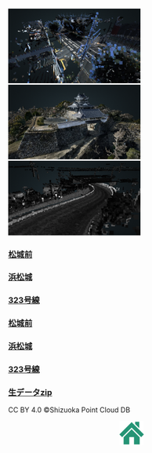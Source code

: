 <img width="270" alt="map2d" src="https://github.com/furuhashilab/2020gsc_HironoriMorita/blob/master/photos/thumbnail/Matsujomae.png?raw=true"> <img width="270" alt="map2d" src="https://github.com/furuhashilab/2020gsc_HironoriMorita/blob/master/photos/thumbnail/Hamamatsujo_castle.png?raw=true"> <img width="270" alt="map2d" src="https://github.com/furuhashilab/2020gsc_HironoriMorita/blob/master/photos/thumbnail/323.png?raw=true">

### [松城前](https://furuhashilab.github.io/2020gsc_HironoriMorita/potree-1.8/examples/Shizuoka/shizuoka.html)  
### [浜松城](https://furuhashilab.github.io/2020gsc_HironoriMorita/potree-1.8/examples/Hamamatsujo_castle/Hamamatsujo_castle.html)  
### [323号線](https://furuhashilab.github.io/2020gsc_HironoriMorita/potree-1.8/examples/323/323.html)


### [松城前](potree-1.8/examples/Shizuoka/shizuoka.html)  
### [浜松城](potree-1.8/examples/Hamamatsujo_castle/Hamamatsujo_castle.html)  
### [323号線](potree-1.8/examples/323/323.html)





### [生データzip](https://drive.google.com/drive/folders/1hphsWQZ066GJtu6rwKtx4gFlFLjMNLQ2?usp=sharing)


CC BY 4.0 ©️Shizuoka Point Cloud DB




<div align="center">
<img width="50" alt="map2d" src="https://github.com/furuhashilab/2020gsc_HironoriMorita/blob/master/photos/%E3%83%9B%E3%83%BC%E3%83%A0%20%E3%82%A2%E3%82%A4%E3%82%B3%E3%83%B3%E7%B4%A0%E6%9D%90%208.png?raw=true" alt="属性" title="">
</div>
